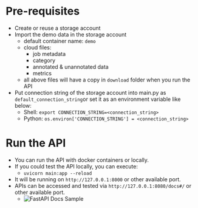 # Pre-requisites
- Create or reuse a storage account
- Import the demo data in the storage account
  - default container name: `demo`
  - cloud files:
    - job metadata
    - category
    - annotated & unannotated data
    - metrics
  - all above files will have a copy in `download` folder when you run the API
- Put connection string of the storage account into main.py as `default_connection_string`or set it as an environment variable like below:
  - Shell: `export CONNECTION_STRING=<connection_string>`
  - Python: `os.environ['CONNECTION_STRING'] = <connection_string>`


# Run the API
- You can run the API with docker containers or locally.
- If you could test the API locally, you can execute:
  - `uvicorn main:app --reload`
- It will be running on `http://127.0.0.1:8000` or other available port.
- APIs can be accessed and tested via `http://127.0.0.1:8080/docs#/` or other available port.
  - ![FastAPI Docs Sample](../../gpt_ale/docs/images/gpt_ale_api_docs.png)